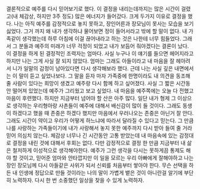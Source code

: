 결론적으로 예주를 다시 믿어보기로 했다. 이 결정을 내리는데까지는 많은 시간이 걸렸고(내 체감상, 하지만 3주 정도) 많은 에너지가 들어갔다. 크게 두가지 이유로 결정을 했다. 나는 아직 예주를 감정적으로 놓지 못하고, 장인어른과 장모님이 못사는 모습을 보기 싫었다. 그거 까지 왜 내가 생각하냐 물어보면 정이 들어서라고 밖에 할 말이 없다. 내 가족같이 생각했는데 하루 아침에 이걸 끊어내라고 하는 것은 나한테 너무 힘들었다. 그래서 그 분들과 예주의 미래가 너무 걱정이 되었고 내가 보듬어 줘야겠다는 결론이 났다. 이 결정을 하게 된 결정적인 조력자는 엄마다. 사실 누구나 이 얘기를 들으면 헤어지라고 하지만 나는 그게 사실 잘 되지 않았다. 엄마는 그래도 아들이라고 내 마음을 잘 헤아려서 니가 일말의 감정이 남아있다면 다시 생각해보라 했다. 근데 나는 사실 깊은 내면에서는 이 말이 듣고 싶었나보다. 그 말을 듣자 마자 가족중에 한명이라도 내 의견을 동조해줄 사람이 있다는 희망이 생겼고 예주랑 다시 함께 하고 싶어졌다. 사실 그 짧은 시간동안 떨어져 있었는데 예주가 그리웠고 보고 싶었다. 내 마음을 예주쪽에는 오늘 다 전했고 마음이 후련했다. 하지만 지금부터 넘어야 할 산은 아주 많다. 일단 내가 형제 그 이상으로 생각하는 우리형아랑 사촌들이 예주에 대해서 배신감이 많이 들 것이다. 그래도 동생이 하겠다고 했을 때 존중은 하겠다 했지만 마음에서 우러나오는 존중은 아닌거 잘 안다. 그래도 시간이 약이고 우리가 어떻게 하느냐에 따라서 달라질 수 있다고 믿는다. 그 만큼 나를 사랑하는 가족들이기에 내가 사랑해서 놓지 못한 예주까지 다시 받아 들여 줄 거라 믿어 의심치 않는다. 체감상 너무나 긴 시간동안 고통 받았는데 내 마음속에 있는 감정대로 결정을 내린 것에 대해서 후회는 없다. 다만 감정적으로 결정 한 만큼 지금부터 내 삶은 철저하게 이성적으로 생각해야한다. 예주가 그런 생각을 다시는 못하게끔 통제도 해야 할 것이고, 믿어준 엄마와 안타깝지만 이 일을 모르는 우리 아빠에게 잘해야하고 나는 장인 장모님께 다시 아들같은 사위가 되서 신뢰를 처음부터 쌓아야 한다. 무슨 선택을 하든 내 인생에 정답으로 만들 것이라는 나의 말이 가볍게 뱉은 것이 아니란걸 알기에 부단히 노력하자. 다시 한 번 소중했던 일상을 찾을 수 있게 노력하자.